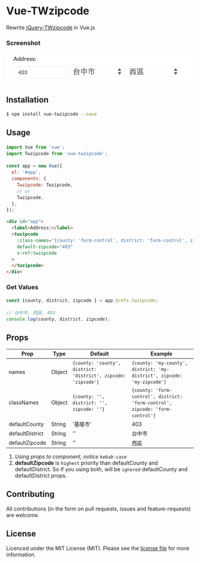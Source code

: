 # Vue-TWzipcode
Rewrite [jQuery-TWzipcode](https://github.com/essoduke/jQuery-TWzipcode) in Vue.js

### Screenshot
![pic](/screenshots/screenshot.png)

## Installation
``` sh
$ npm install vue-twzipcode --save
```

## Usage

``` javascript
import Vue from 'vue';
import Twzipcode from 'vue-twzipcode';

const app = new Vue({
  el: '#app',
  components: {
    Twzipcode: Twzipcode,
    // or
    Twzipcode,
  },
});
```

``` html
<div id="app">
  <label>Address:</label>
  <twzipcode
    :class-names="{county: 'form-control', district: 'form-control', zipcode: 'form-control'}"
    default-zipcode="403"
    v-ref:twzipcode
  >
  </twzipcode>
</div>
```

### Get Values
``` javascript
const {county, district, zipcode } = app.$refs.twzipcode;

// 台中市, 西區, 403
console.log(county, district, zipcode);
```

## Props
| Prop            | Type   | Default                                 | Example                                                                     |
|-----------------|--------|-----------------------------------------|-----------------------------------------------------------------------------|
| names           | Object | `{county: 'county', district: 'district', zipcode: 'zipcode'}` | `{county: 'my-county', district: 'my-district', zipcode: 'my-zipcode'}`       |
| classNames      | Object | `{county: '', district: '', zipcode: ''}`                      | `{county: 'form-control', district: 'form-control', zipcode: 'form-control'}` |
| defaultCounty   | String | '基隆市'                                                      | 403                                                                           |
| defaultDistrict | String | ''                                                             | 台中市                                                                      |
| defaultZipcode  | String | ''                                                             | 西區                                                                        |

1. *Using props to component, notice `kebab-case`*
2. **defaultZipcode** is `highest` priority than defaultCounty and defaultDistrict. So if you using both, will be `ignored` defaultCounty and defaultDistrict props.


## Contributing
All contributions (in the form on pull requests, issues and feature-requests) are welcome.

## License
Licenced under the MIT License (MIT). Please see the [license file](LICENSE.md) for more information.
